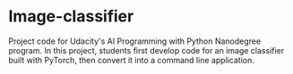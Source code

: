 # Image-classifier
Project code for Udacity's AI Programming with Python Nanodegree program. In this project, students first develop code for an image classifier built with PyTorch, then convert it into a command line application.
